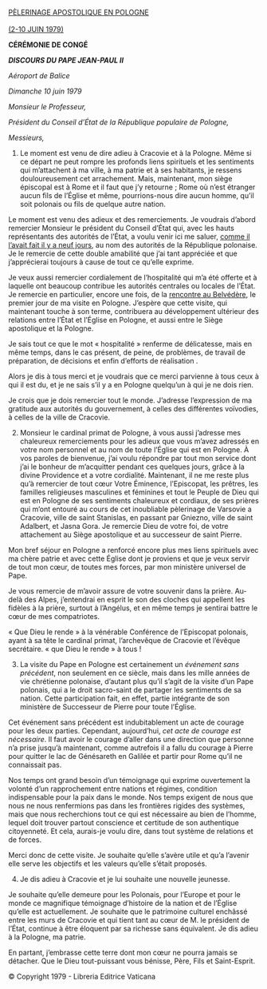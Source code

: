 [PÈLERINAGE APOSTOLIQUE EN POLOGNE\
\
(2-10 JUIN 1979)](/content/john-paul-ii/fr/travels/sub_index1979/trav_poland-1979.html)

**CÉRÉMONIE DE CONGÉ**

***DISCOURS DU PAPE JEAN-PAUL II***

*Aéroport de Balice*

*Dimanche 10 juin 1979*

*Monsieur le Professeur,*

*Président du Conseil d’État de la République populaire de Pologne,*

*Messieurs,*

1. Le moment est venu de dire adieu à Cracovie et à la Pologne. Même si ce départ ne peut rompre les profonds liens spirituels et les sentiments qui m’attachent à ma ville, à ma patrie et à ses habitants, je ressens douloureusement cet arrachement. Mais, maintenant, mon siège épiscopal est à Rome et il faut que j’y retourne ; Rome où n’est étranger aucun fils de l’Église et même, pourrions-nous dire aucun homme, qu’il soit polonais ou fils de quelque autre nation.

Le moment est venu des adieux et des remerciements. Je voudrais d’abord remercier Monsieur le président du Conseil d’État qui, avec les hauts représentants des autorités de l’État, a voulu venir ici me saluer, [comme il l’avait fait il y a neuf jours](/content/john-paul-ii/fr/speeches/1979/june/documents/hf_jp-ii_spe_19790602_polonia-varsavia-okecie-arrival.html), au nom des autorités de la République polonaise. Je le remercie de cette double amabilité que j’ai tant appréciée et que j’apprécierai toujours à cause de tout ce qu’elle exprime.

Je veux aussi remercier cordialement de l’hospitalité qui m’a été offerte et à laquelle ont beaucoup contribue les autorités centrales ou locales de l’État. Je remercie en particulier, encore une fois, de la [rencontre au Belvédère](/content/john-paul-ii/fr/speeches/1979/june/documents/hf_jp-ii_spe_19790602_polonia-varsavia-autorita-civili.html), le premier jour de ma visite en Pologne. J’espère que cette visite, qui maintenant touche à son terme, contribuera au développement ultérieur des relations entre l’État et l’Église en Pologne, et aussi entre le Siège apostolique et la Pologne.

Je sais tout ce que le mot « hospitalité » renferme de délicatesse, mais en même temps, dans le cas présent, de peine, de problèmes, de travail de préparation, de décisions et enfin d’efforts de réalisation .

Alors je dis à tous merci et je voudrais que ce merci parvienne à tous ceux à qui il est du, et je ne sais s’il y a en Pologne quelqu’un à qui je ne dois rien.

Je crois que je dois remercier tout le monde. J’adresse l’expression de ma gratitude aux autorités du gouvernement, à celles des différentes voïvodies, à celles de la ville de Cracovie.

2. Monsieur le cardinal primat de Pologne, à vous aussi j’adresse mes chaleureux remerciements pour les adieux que vous m’avez adressés en votre nom personnel et au nom de toute l’Église qui est en Pologne. À vos paroles de bienvenue, j’ai voulu répondre par tout mon service dont j’ai le bonheur de m’acquitter pendant ces quelques jours, grâce à la divine Providence et a votre cordialité. Maintenant, il ne me reste plus qu’à remercier de tout cœur Votre Éminence, l’Episcopat, les prêtres, les familles religieuses masculines et féminines et tout le Peuple de Dieu qui est en Pologne de ses sentiments chaleureux et cordiaux, de ses prières qui m’ont entouré au cours de cet inoubliable pèlerinage de Varsovie a Cracovie, ville de saint Stanislas, en passant par Gniezno, ville de saint Adalbert, et Jasna Gora. Je remercie Dieu de votre foi, de votre attachement au Siège apostolique et au successeur de saint Pierre.

Mon bref séjour en Pologne a renforcé encore plus mes liens spirituels avec ma chère patrie et avec cette Église dont je proviens et que je veux servir de tout mon cœur, de toutes mes forces, par mon ministère universel de Pape.

Je vous remercie de m’avoir assure de votre souvenir dans la prière. Au-delà des Alpes, j’entendrai en esprit le son des cloches qui appellent les fidèles à la prière, surtout à l’Angélus, et en même temps je sentirai battre le cœur de mes compatriotes.

« Que Dieu le rende » à la vénérable Conférence de l’Episcopat polonais, ayant à sa tête le cardinal primat, l’archevêque de Cracovie et l’évêque secrétaire. « que Dieu le rende » à tous !

3. La visite du Pape en Pologne est certainement un *événement sans précédent*, non seulement en ce siècle, mais dans les mille années de vie chrétienne polonaise, d’autant plus qu’il s’agit de la visite d’un Pape polonais, qui a le droit sacro-saint de partager les sentiments de sa nation. Cette participation fait, en effet, partie intégrante de son ministère de Successeur de Pierre pour toute l’Église.

Cet événement sans précédent est indubitablement un acte de courage pour les deux parties. Cependant, aujourd’hui, *cet acte de courage est nécessaire*. Il faut avoir le courage d’aller dans une direction que personne n’a prise jusqu’à maintenant, comme autrefois il a fallu du courage à Pierre pour quitter le lac de Génésareth en Galilée et partir pour Rome qu’il ne connaissait pas.

Nos temps ont grand besoin d’un témoignage qui exprime ouvertement la volonté d’un rapprochement entre nations et régimes, condition indispensable pour la paix dans le monde. Nos temps exigent de nous que nous ne nous renfermions pas dans les frontières rigides des systèmes, mais que nous recherchions tout ce qui est nécessaire au bien de l’homme, lequel doit trouver partout conscience et certitude de son authentique citoyenneté. Et cela, aurais-je voulu dire, dans tout système de relations et de forces.

Merci donc de cette visite. Je souhaite qu’elle s’avère utile et qu’a l’avenir elle serve les objectifs et les valeurs qu’elle s’était proposés.

4. Je dis adieu à Cracovie et je lui souhaite une nouvelle jeunesse.

Je souhaite qu’elle demeure pour les Polonais, pour l’Europe et pour le monde ce magnifique témoignage d’histoire de la nation et de l’Église qu’elle est actuellement. Je souhaite que le patrimoine culturel enchâssé entre les murs de Cracovie et qui tient tant au cœur de M. le président de l’État, continue à être éloquent par sa richesse sans équivalent. Je dis adieu à la Pologne, ma patrie.

En partant, j’embrasse cette terre dont mon cœur ne pourra jamais se détacher. Que le Dieu tout-puissant vous bénisse, Père, Fils et Saint-Esprit.

© Copyright 1979 - Libreria Editrice Vaticana